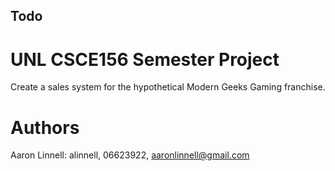 ## Todo

# UNL CSCE156 Semester Project

Create a sales system for the hypothetical Modern Geeks Gaming franchise.

# Authors
Aaron Linnell: alinnell, 06623922, aaronlinnell@gmail.com